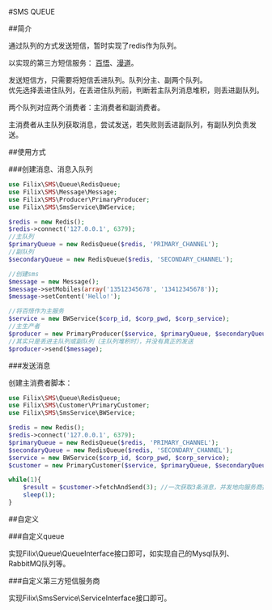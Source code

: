#SMS QUEUE

##简介

通过队列的方式发送短信，暂时实现了redis作为队列。

以实现的第三方短信服务： [百悟](http://www.baiwutong.com/)、[漫道](http://www.zucp.net)。

发送短信方，只需要将短信丢进队列。队列分主、副两个队列。    
优先选择丢进住队列，在丢进住队列前，判断若主队列消息堆积，则丢进副队列。

两个队列对应两个消费者：主消费者和副消费者。

主消费者从主队列获取消息，尝试发送，若失败则丢进副队列，有副队列负责发送。


##使用方式

###创建消息、消息入队列

```php
use Filix\SMS\Queue\RedisQueue;    
use Filix\SMS\Message\Message;    
use Filix\SMS\Producer\PrimaryProducer;    
use Filix\SMS\SmsService\BWService;    

$redis = new Redis();    
$redis->connect('127.0.0.1', 6379);    
//主队列
$primaryQueue = new RedisQueue($redis, 'PRIMARY_CHANNEL');   
//副队列
$secondaryQueue = new RedisQueue($redis, 'SECONDARY_CHANNEL');     

//创建sms
$message = new Message();
$message->setMobiles(array('13512345678', '13412345678'));
$message->setContent('Hello!');

//将百悟作为主服务
$service = new BWService($corp_id, $corp_pwd, $corp_service); 
//主生产者
$producer = new PrimaryProducer($service, $primaryQueue, $secondaryQueue);
//其实只是丢进主队列或副队列（主队列堆积时），并没有真正的发送
$producer->send($message);
```

###发送消息

创建主消费者脚本：

```php
use Filix\SMS\Queue\RedisQueue;
use Filix\SMS\Customer\PrimaryCustomer;
use Filix\SMS\SmsService\BWService;

$redis = new Redis();
$redis->connect('127.0.0.1', 6379);
$primaryQueue = new RedisQueue($redis, 'PRIMARY_CHANNEL');
$secondaryQueue = new RedisQueue($redis, 'SECONDARY_CHANNEL');
$service = new BWService($corp_id, $corp_pwd, $corp_service); 
$customer = new PrimaryCustomer($service, $primaryQueue, $secondaryQueue);

while(1){
    $result = $customer->fetchAndSend(3); //一次获取3条消息，并发地向服务商接口发送
    sleep(1);
}
```

##自定义

###自定义queue

实现Filix\Queue\QueueInterface接口即可，如实现自己的Mysql队列、RabbitMQ队列等。

###自定义第三方短信服务商

实现Filix\SmsService\ServiceInterface接口即可。